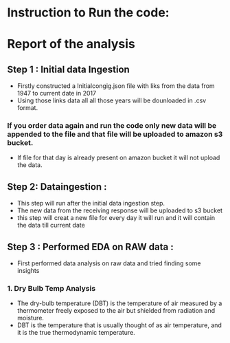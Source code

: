 # Instruction to Run the code:

# Report of the analysis 

## Step 1 : Initial data Ingestion 
- Firstly constructed a Initialcongig.json file with liks from the data from 1947 to current date in 2017 
- Using those links data all all those years will be dounloaded in .csv format. 
### If you order data again and run the code only new data will be appended to the file and that file will be uploaded to amazon s3 bucket. 
- If file for that day is already present on amazon bucket it will not upload the data. 

## Step 2: Dataingestion : 
- This step will run after the initial data ingestion step. 
- The new data from the receiving response will be uploaded to s3 bucket 
- this step will creat a new file for every day it will run and it will contain the data till current date

## Step 3 : Performed EDA on RAW data : 
- First performed data analysis on raw data and tried finding some insights 

### 1. Dry Bulb Temp Analysis

- The dry-bulb temperature (DBT) is the temperature of air measured by a thermometer freely exposed to the air but shielded from radiation and moisture. 
- DBT is the temperature that is usually thought of as air temperature, and it is the true thermodynamic temperature.
